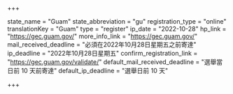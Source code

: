 +++

state_name = "Guam"
state_abbreviation = "gu"
registration_type = "online"
translationKey = "Guam"
type = "register"
ip_date = "2022-10-28"
hp_link = "https://gec.guam.gov/"
more_info_link = "https://gec.guam.gov/"
mail_received_deadline = "必須在2022年10月28日星期五之前寄達"
ip_deadline = "2022年10月28日星期五"
confirm_registration_link = "https://gec.guam.gov/validate/"
default_mail_received_deadline = "選舉當日前 10 天前寄達"
default_ip_deadline = "選舉日前 10 天"

+++